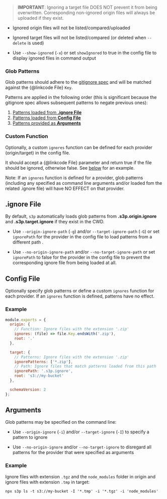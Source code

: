 > **IMPORTANT**: Ignoring a target file DOES NOT prevent it from being overwritten.
> Corresponding non-ignored origin files will always be uploaded if they exist.

- Ignored origin files will not be listed/compared/uploaded

- Ignored target files will not be listed/compared (or deleted when `--delete` is used)

- Use `--show-ignored` (`-x`) or set `showIgnored` to true in the config file to
  display ignored files in command output

### Glob Patterns

Glob patterns should adhere to the [gitignore spec](https://git-scm.com/docs/gitignore)
and will be matched against the {@linkcode File} `Key`.

Patterns are applied in the following order (this is significant because the gitignore
spec allows subsequent patterns to negate previous ones):

1. [Patterns loaded from **.ignore File**](#-ignore-file)
2. [Patterns loaded from **Config File**](#config-file)
3. [Patterns provided as **Arguments**](#arguments)

### Custom Function

Optionally, a custom `ignores` function can be defined for each provider (origin/target) in the config file.

It should accept a {@linkcode File} parameter and return true if the file should be ignored,
otherwise false. See [below](#config-file) for an example.

Note: If an `ignores` function is defined for a provider, glob patterns
(including any specified as command line arguments and/or loaded fom the related .ignore file)
will have NO EFFECT on that provider.

## .ignore File

By default, `s3p` automatically loads glob patterns from **.s3p.origin.ignore**
and **.s3p.target.ignore** if they exist in the CWD.

- Use `--origin-ignore-path` (`-g`) and/or `--target-ignore-path` (`-G`)
  or set `ignorePath` for the provider in the config file
  to load patterns from a different path .

- Use `--no-origin-ignore-path` and/or `--no-target-ignore-path`
  or set `ignorePath` to false for the provider in the config file
  to prevent the corresponding ignore file from being loaded at all.

## Config File

Optionally specify glob patterns or define a custom `ignores` function for each provider.
If an `ignores` function is defined, patterns have no effect.

### Example

```js
module.exports = {
  origin: {
    // Function: Ignore files with the extension '.zip'
    ignores: (file) => file.Key.endsWith('.zip'),
    root: '.'
  },

  target: {
    // Patterns: Ignore files with the extension '.zip'
    ignorePatterns: ['*.zip'],
    // Path: Ignore files that match patterns loaded from this path
    ignorePath: '.s3p.ignore',
    root: 's3://my-bucket'
  },

  schemaVersion: 2
};
```

## Arguments

Glob patterns may be specified on the command line:

- Use `--origin-ignore` (`-i`) and/or `--target-ignore` (`-I`)
  to specify a pattern to ignore

- Use `--no-origin-ignore` and/or `--no-target-ignore`
  to disregard all patterns for the provider that were specified as arguments

### Example

Ignore files with extension `.tgz` and the `node_modules` folder in origin
and ignore files with extension `.tmp` in target:

```text
npx s3p ls -t s3://my-bucket -I '*.tmp' -i '*.tgz' -i 'node_modules'
```
